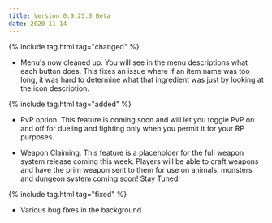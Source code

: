 ```yaml
---
title: Version 0.9.25.0 Beta
date: 2020-11-14
---
```

{% include tag.html tag="changed" %}

- Menu's now cleaned up. You will see in the menu descriptions what each button does. This fixes an issue where if an item name was too long, it was hard to determine what that ingredient was just by looking at the icon description.

{% include tag.html tag="added" %}

- PvP option. This feature is coming soon and will let you toggle PvP on and off for dueling and fighting only when you permit it for your RP purposes.

- Weapon Claiming. This feature is a placeholder for the full weapon system release coming this week. Players will be able to craft weapons and have the prim weapon sent to them for use on animals, monsters and dungeon system coming soon! Stay Tuned!

{% include tag.html tag="fixed" %}

- Various bug fixes in the background.
